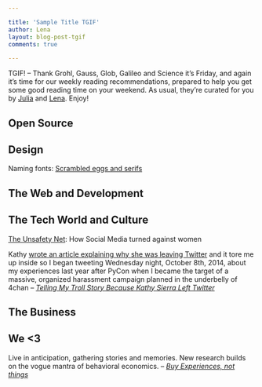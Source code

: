 ```yaml
---

title: 'Sample Title TGIF'
author: Lena
layout: blog-post-tgif
comments: true

---
```



TGIF! – Thank Grohl, Gauss, Glob, Galileo and Science it’s Friday, and again it’s time for our weekly reading recommendations, prepared to help you get some good reading time on your weekend. As usual, they’re curated for you by [Julia](http://twitter.com/juschm) and [Lena](http://twitter.com/lrnrd). Enjoy!

## Open Source


## Design

Naming fonts: <a href="http://www.frerejones.com/blog/scrambled-eggs-and-serifs/" target="_blank">Scrambled eggs and serifs</a>

## The Web and Development


## The Tech World and Culture

<a href="http://www.theatlantic.com/technology/archive/2014/10/the-unsafety-net-how-social-media-turned-against-women/381261/">The Unsafety Net</a>: How Social Media turned against women

>
Kathy <a href="http://seriouspony.com/trouble-at-the-koolaid-point">wrote an article explaining why she was leaving Twitter</a> and it tore me up inside so I began tweeting Wednesday night, October 8th, 2014, about my experiences last year after PyCon when I became the target of a massive, organized harassment campaign planned in the underbelly of 4chan –
<cite><a href="https://storify.com/adriarichards/telling-my-troll-story-because-kathy-sierra-left-t">Telling My Troll Story Because Kathy Sierra Left Twitter</a></cite>


## The Business


## We <3

>
Live in anticipation, gathering stories and memories. New research builds on the vogue mantra of behavioral economics. –
<cite><a href="http://www.theatlantic.com/business/archive/2014/10/buy-experiences/381132/">Buy Experiences, not things</a></cite>
